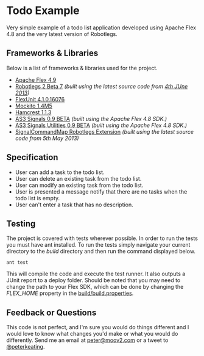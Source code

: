 # Todo Example

Very simple example of a todo list application developed using Apache Flex 4.8 and the very latest version of Robotlegs.

## Frameworks & Libraries

Below is a list of frameworks & libraries used for the project.

* [Apache Flex 4.9](http://incubator.apache.org/flex/)
* [Robotlegs 2 Beta 7](https://github.com/robotlegs/robotlegs-framework/) *(built using the latest source code from [4th JUne 2013](https://github.com/robotlegs/robotlegs-framework/commit/b82a1b091b3277d487b718c9016884e3c92ab81e))*
* [FlexUnit 4.1.0.16076](https://github.com/flexunit/flexunit/)
* [Mockito 1.4M5](https://bitbucket.org/loomis/mockito-flex/)
* [Hamcrest 1.1.3](https://github.com/drewbourne/hamcrest-as3)
* [AS3 Signals 0.9 BETA](https://github.com/robertpenner/as3-signals/) *(built using the Apache Flex 4.8 SDK.)*
* [AS3 Signals Utilities 0.9 BETA](https://github.com/eidiot/as3-signals-utilities-async) *(built using the Apache Flex 4.8 SDK.)*
* [SignalCommandMap Robotlegs Extension](https://github.com/pixels4nickels/robotlegs-extensions-SignalCommandMap) *(built using the latest source code from 5th May 2013)*

## Specification

* User can add a task to the todo list.
* User can delete an existing task from the todo list.
* User can modify an existing task from the todo list.
* User is presented a message notify that there are no tasks when the todo list is empty.
* User can't enter a task that has no description.

## Testing

The project is covered with tests wherever possible. In order to run the tests you must have ant installed. To run the tests simply navigate your current directory to the *build* directory and then run the command displayed below.

	ant test

This will compile the code and execute the test runner. It also outputs a JUnit report to a deploy folder. Should be noted that you may need to change the path to your Flex SDK, which can be done by changing the *FLEX_HOME* property in the [build/build.properties](https://github.com/peterkeating/todolist-example/blob/master/build/build.properties).

## Feedback or Questions

This code is not perfect, and I'm sure you would do things different and I would love to know what changes you'd make or what you would do differently. Send me an email at [peter@moov2.com](mailto:peter@moov2.com) or a tweet to [@peterkeating](http://twitter.com/peterkeating).
